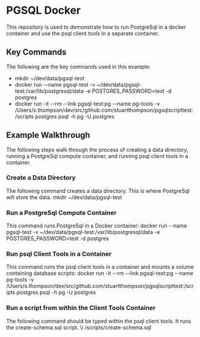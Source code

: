 # PGSQL Docker

This repository is used to demonstrate how to run PostgreSql in a docker container and use the psql client tools in a separate container.

## Key Commands

The following are the key commands used in this example:

- mkdir ~/dev/data/pgsql-test
- docker run --name pgsql-test -v ~/dev/data/pgsql-test:/var/lib/postgresql/data -e POSTGRES_PASSWORD=test -d postgres
- docker run -it --rm --link pgsql-test:pg --name pg-tools -v /Users/s.thompson/dev/src/github.com/stuartthompson/pgsqlscripttest:/scripts postgres psql -h pg -U postgres

## Example Walkthrough

The following steps walk through the process of creating a data directory, running a PostgreSql compute container, and running psql client tools in a container.

### Create a Data Directory

The following command creates a data directory. This is where PostgreSql will store the data.
mkdir ~/dev/data/pgsql-test

### Run a PostgreSql Compute Container

This command runs PostgreSql in a Docker container:
docker run --name pgsql-test -v ~/dev/data/pgsql-test:/var/lib/postgresql/data -e POSTGRES_PASSWORD=test -d postgres

### Run psql Client Tools in a Container

This command runs the psql client tools in a container and mounts a volume containing database scripts:
docker run -it --rm --link pgsql-test:pg --name pg-tools -v /Users/s.thompson/dev/src/github.com/stuartthompson/pgsqlscripttest:/scripts postgres psql -h pg -U postgres

### Run a script from within the Client Tools Container

The following command should be typed within the psql client tools. It runs the create-schema.sql script.
\i /scripts/create-schema.sql

